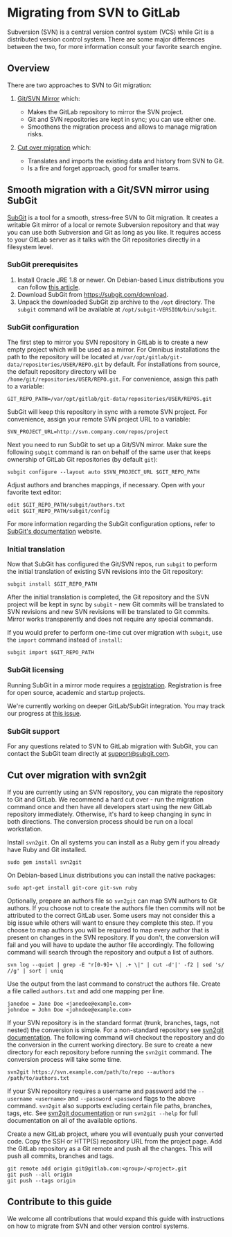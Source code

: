 # Migrating from SVN to GitLab

Subversion (SVN) is a central version control system (VCS) while
Git is a distributed version control system. There are some major differences
between the two, for more information consult your favorite search engine.

## Overview

There are two approaches to SVN to Git migration:

1. [Git/SVN Mirror](#smooth-migration-with-a-gitsvn-mirror-using-subgit) which:
   - Makes the GitLab repository to mirror the SVN project.
   - Git and SVN repositories are kept in sync; you can use either one.
   - Smoothens the migration process and allows to manage migration risks.

1. [Cut over migration](#cut-over-migration-with-svn2git) which:
   - Translates and imports the existing data and history from SVN to Git.
   - Is a fire and forget approach, good for smaller teams.

## Smooth migration with a Git/SVN mirror using SubGit

[SubGit](https://subgit.com) is a tool for a smooth, stress-free SVN to Git
migration. It creates a writable Git mirror of a local or remote Subversion
repository and that way you can use both Subversion and Git as long as you like.
It requires access to your GitLab server as it talks with the Git repositories
directly in a filesystem level.

### SubGit prerequisites

1. Install Oracle JRE 1.8 or newer. On Debian-based Linux distributions you can
   follow [this article](http://www.webupd8.org/2012/09/install-oracle-java-8-in-ubuntu-via-ppa.html).
1. Download SubGit from <https://subgit.com/download>.
1. Unpack the downloaded SubGit zip archive to the `/opt` directory. The `subgit`
   command will be available at `/opt/subgit-VERSION/bin/subgit`.

### SubGit configuration

The first step to mirror you SVN repository in GitLab is to create a new empty
project which will be used as a mirror. For Omnibus installations the path to
the repository will be located at
`/var/opt/gitlab/git-data/repositories/USER/REPO.git` by default. For
installations from source, the default repository directory will be
`/home/git/repositories/USER/REPO.git`. For convenience, assign this path to a
variable:

```
GIT_REPO_PATH=/var/opt/gitlab/git-data/repositories/USER/REPOS.git
```

SubGit will keep this repository in sync with a remote SVN project. For
convenience, assign your remote SVN project URL to a variable:

```
SVN_PROJECT_URL=http://svn.company.com/repos/project
```

Next you need to run SubGit to set up a Git/SVN mirror. Make sure the following
`subgit` command is ran on behalf of the same user that keeps ownership of
GitLab Git repositories (by default `git`):

```
subgit configure --layout auto $SVN_PROJECT_URL $GIT_REPO_PATH
```

Adjust authors and branches mappings, if necessary. Open with your favorite
text editor:

```
edit $GIT_REPO_PATH/subgit/authors.txt
edit $GIT_REPO_PATH/subgit/config
```

For more information regarding the SubGit configuration options, refer to
[SubGit's documentation](https://subgit.com/documentation/) website.

### Initial translation

Now that SubGit has configured the Git/SVN repos, run `subgit` to perform the
initial translation of existing SVN revisions into the Git repository:

```
subgit install $GIT_REPO_PATH
```

After the initial translation is completed, the Git repository and the SVN
project will be kept in sync by `subgit` - new Git commits will be translated to
SVN revisions and new SVN revisions will be translated to Git commits. Mirror
works transparently and does not require any special commands.

If you would prefer to perform one-time cut over migration with `subgit`, use
the `import` command instead of `install`:

```
subgit import $GIT_REPO_PATH
```

### SubGit licensing

Running SubGit in a mirror mode requires a
[registration](https://subgit.com/pricing). Registration is free for open
source, academic and startup projects.

We're currently working on deeper GitLab/SubGit integration. You may track our
progress at [this issue](https://gitlab.com/gitlab-org/gitlab/issues/990).

### SubGit support

For any questions related to SVN to GitLab migration with SubGit, you can
contact the SubGit team directly at [support@subgit.com](mailto:support@subgit.com).

## Cut over migration with svn2git

If you are currently using an SVN repository, you can migrate the repository
to Git and GitLab. We recommend a hard cut over - run the migration command once
and then have all developers start using the new GitLab repository immediately.
Otherwise, it's hard to keep changing in sync in both directions. The conversion
process should be run on a local workstation.

Install `svn2git`. On all systems you can install as a Ruby gem if you already
have Ruby and Git installed.

```shell
sudo gem install svn2git
```

On Debian-based Linux distributions you can install the native packages:

```shell
sudo apt-get install git-core git-svn ruby
```

Optionally, prepare an authors file so `svn2git` can map SVN authors to Git authors.
If you choose not to create the authors file then commits will not be attributed
to the correct GitLab user. Some users may not consider this a big issue while
others will want to ensure they complete this step. If you choose to map authors
you will be required to map every author that is present on changes in the SVN
repository. If you don't, the conversion will fail and you will have to update
the author file accordingly. The following command will search through the
repository and output a list of authors.

```shell
svn log --quiet | grep -E "r[0-9]+ \| .+ \|" | cut -d'|' -f2 | sed 's/ //g' | sort | uniq
```

Use the output from the last command to construct the authors file.
Create a file called `authors.txt` and add one mapping per line.

```
janedoe = Jane Doe <janedoe@example.com>
johndoe = John Doe <johndoe@example.com>
```

If your SVN repository is in the standard format (trunk, branches, tags,
not nested) the conversion is simple. For a non-standard repository see
[svn2git documentation](https://github.com/nirvdrum/svn2git). The following
command will checkout the repository and do the conversion in the current
working directory. Be sure to create a new directory for each repository before
running the `svn2git` command. The conversion process will take some time.

```shell
svn2git https://svn.example.com/path/to/repo --authors /path/to/authors.txt
```

If your SVN repository requires a username and password add the
`--username <username>` and `--password <password` flags to the above command.
`svn2git` also supports excluding certain file paths, branches, tags, etc. See
[svn2git documentation](https://github.com/nirvdrum/svn2git) or run
`svn2git --help` for full documentation on all of the available options.

Create a new GitLab project, where you will eventually push your converted code.
Copy the SSH or HTTP(S) repository URL from the project page. Add the GitLab
repository as a Git remote and push all the changes. This will push all commits,
branches and tags.

```shell
git remote add origin git@gitlab.com:<group>/<project>.git
git push --all origin
git push --tags origin
```

## Contribute to this guide

We welcome all contributions that would expand this guide with instructions on
how to migrate from SVN and other version control systems.
